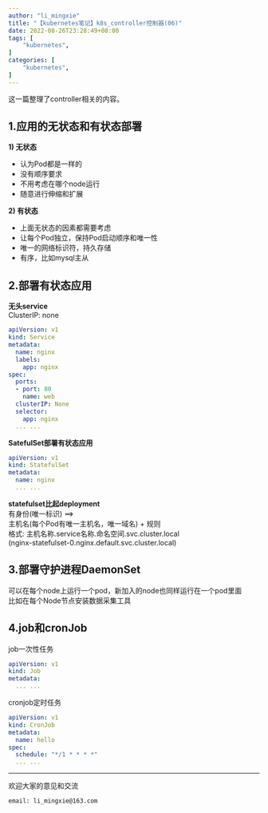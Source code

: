 ```yaml
---
author: "li_mingxie"
title: "【kubernetes笔记】k8s_controller控制器(06)"
date: 2022-08-26T23:28:49+08:00
tags: [
    "kubernetes",
]
categories: [
    "kubernetes",
]
---
```


这一篇整理了controller相关的内容。
<!--more-->

## 1.应用的无状态和有状态部署

**1) 无状态**  

* 认为Pod都是一样的
* 没有顺序要求
* 不用考虑在哪个node运行
* 随意进行伸缩和扩展

**2) 有状态**  

* 上面无状态的因素都需要考虑
* 让每个Pod独立，保持Pod启动顺序和唯一性
* 唯一的网络标识符，持久存储
* 有序，比如mysql主从

## 2.部署有状态应用

**无头service**  
ClusterIP: none  

```yaml
apiVersion: v1 
kind: Service  
metadata:  
  name: nginx
  labels:
    app: nginx
spec: 
  ports:
  - port: 80
    name: web
  clusterIP: None
  selector:
    app: nginx
  ... ...
```

**SatefulSet部署有状态应用**

```yaml
apiVersion: v1 
kind: StatefulSet  
metadata:  
  name: nginx
  ... ...
```

**statefulset比起deployment**  
  有身份(唯一标识) ==>  
  主机名(每个Pod有唯一主机名，唯一域名) + 规则  
  格式: 主机名称.service名称.命名空间.svc.cluster.local  
  (nginx-statefulset-0.nginx.default.svc.cluster.local)  

## 3.部署守护进程DaemonSet

可以在每个node上运行一个pod，新加入的node也同样运行在一个pod里面  
比如在每个Node节点安装数据采集工具

## 4.job和cronJob

job一次性任务

```yaml
apiVersion: v1 
kind: Job  
metadata:  
  ... ...
```

cronjob定时任务

```yaml
apiVersion: v1 
kind: CronJob  
metadata: 
  name: hello
spec:
  schedule: "*/1 * * * *"
  ... ...
```

----------------------------------------------

欢迎大家的意见和交流

`email: li_mingxie@163.com`
